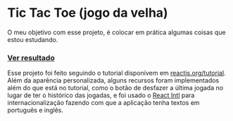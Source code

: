 # Tic Tac Toe (jogo da velha)

O meu objetivo com esse projeto, é colocar em prática algumas coisas que estou estudando.

### [Ver resultado](https://tic-tac-toe-ruas.netlify.com)

Esse projeto foi feito seguindo o tutorial disponívem em [reactjs.org/tutorial](https://reactjs.org/tutorial/tutorial.html).
Além da aparência personalizada, alguns recursos foram implementados além do que está no tutorial, como o botão de desfazer a última jogada no lugar de ter o histórico das jogadas, e foi usado o [React Intl](https://github.com/yahoo/react-intl) para internacionalização fazendo com que a aplicação tenha textos em português e inglês.
